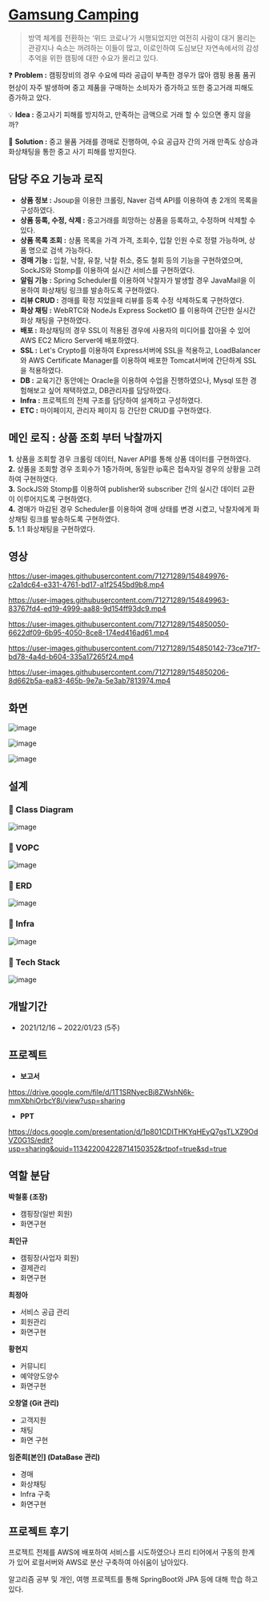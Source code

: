 # [Gamsung Camping](https://github.com/ohchangyeol/gamsung-project)
> 방역 체계를 전환하는 ‘위드 코로나’가 시행되었지만 여전히 사람이 대거 몰리는 관광지나 숙소는 꺼려하는 이들이 많고, 이로인하여 도심보단 자연속에서의 감성 추억을 위한 캠핑에 대한 수요가 몰리고 있다.


❓ **Problem :** 캠핑장비의 경우 수요에 따라 공급이 부족한 경우가 많아 캠핑 용품 품귀현상이 자주 발생하며 중고 제품을 구매하는 소비자가 증가하고 또한 중고거래 피해도 증가하고 았다.

💡 **Idea :** 중고사기 피해를 방지하고, 만족하는 금액으로 거래 할 수 있으면 좋지 않을까?

📝 **Solution :** 중고 물품 거래를 경매로 진행하여, 수요 공급자 간의 거래 만족도 상승과 화상채팅을 통한 중고 사기 피해를 방지한다.

## 담당 주요 기능과 로직

- **상품 정보 :** Jsoup을 이용한 크롤링, Naver 검색 API를 이용하여 총 2개의 목록을 구성하였다.
- **상품 등록, 수정, 삭제 :** 중고거래를 희망하는 상품을 등록하고, 수정하며 삭제할 수 있다.
- **상품 목록 조회 :** 상품 목록을 가격 가격, 조회수, 입찰 인원 수로 정렬 가능하며, 상품 명으로 검색 가능하다.
- **경매 기능 :** 입찰, 낙찰, 유찰, 낙찰 취소, 중도 철회 등의 기능을 구현하였으며, SockJS와 Stomp를 이용하여 실시간 서비스를 구현하였다.
- **알림 기능 :** Spring Scheduler를 이용하여 낙찰자가 발생할 경우 JavaMail을 이용하여 화상채팅 링크를 발송하도록 구현하였다.
- **리뷰 CRUD :** 경매를 확정 지었을때 리뷰를 등록 수정 삭제하도록 구현하였다.
- **화상 채팅 :** WebRTC와 NodeJs Express SocketIO 를 이용하여 간단한 실시간 화상 채팅을 구현하였다.
- **배포 :** 화상채팅의 경우 SSL이 적용된 경우에 사용자의 미디어를 잡아올 수 있어 AWS EC2 Micro Server에 배포하였다.
- **SSL :** Let's Crypto를 이용하여 Express서버에 SSL을 적용하고, LoadBalancer와 AWS Certificate Manager를 이용하여 배포한 Tomcat서버에 간단하게 SSL을 적용하였다.
- **DB :** 교육기간 동안에는 Oracle을 이용하여 수업을 진행하였으나, Mysql 또한 경험해보고 싶어 채택하였고, DB관리자를 담당하였다.
- **Infra :** 프로젝트의 전체 구조를 담당하여 설계하고 구성하였다.
- **ETC :** 마이페이지, 관리자 페이지 등 간단한 CRUD를 구현하였다.


## 메인 로직 : 상품 조회 부터 낙찰까지

**1.** 상품을 조회할 경우 크롤링 데이터, Naver API를 통해 상품 데이터를 구현하였다.  
**2.** 상품을 조회할 경우 조회수가 1증가하며, 동일한 ip혹은 접속자일 경우의 상황을 고려하여 구현하였다.  
**3.** SockJS와 Stomp를 이용하여 publisher와 subscriber 간의 실시간 데이터 교환이 이루어지도록 구현하였다.  
**4.** 경매가 마감된 경우 Scheduler를 이용하여 경매 상태를 변경 시켰고, 낙찰자에게 화상채팅 링크를 발송하도록 구현하였다.  
**5.** 1:1 화상채팅을 구현하였다.  

## 영상

https://user-images.githubusercontent.com/71271289/154849976-c2a1dc64-e331-4761-bd17-a1f2545bd9b8.mp4

https://user-images.githubusercontent.com/71271289/154849963-83767fd4-ed19-4999-aa88-9d154ff93dc9.mp4

https://user-images.githubusercontent.com/71271289/154850050-6622df09-6b95-4050-8ce8-174ed416ad61.mp4

https://user-images.githubusercontent.com/71271289/154850142-73ce71f7-bd78-4a4d-b604-335a17265f24.mp4

https://user-images.githubusercontent.com/71271289/154850206-8d662b5a-ea83-465b-9e7a-5e3ab7813974.mp4



## 화면

![image](https://user-images.githubusercontent.com/71271289/154848512-8c651eee-00b0-4dbf-8ae5-c585d0f32c7d.png)

![image](https://user-images.githubusercontent.com/71271289/154848671-1eacd201-147e-4436-a1a9-38448e2f993a.png)

![image](https://user-images.githubusercontent.com/71271289/154848822-78ea14d3-c078-4fe6-a13c-47d7ce20bb8f.png)


## 설계
### :information_desk_person: Class Diagram

![image](https://user-images.githubusercontent.com/71271289/154793736-91e10b5c-5368-4b62-b925-fdddfb15a4a5.png)

### :information_desk_person: VOPC

![image](https://user-images.githubusercontent.com/71271289/154793702-f700ebe9-963f-4a2d-b1b9-d83e32b2b028.png)

### :information_desk_person: ERD

![image](https://user-images.githubusercontent.com/71271289/154793746-34a55df8-3579-4e6c-aef1-7fe810f339b4.png)

### :information_desk_person: Infra

![image](https://user-images.githubusercontent.com/71271289/154793861-50a28165-c823-4e48-bbfe-91917def7001.png)

### :information_desk_person: Tech Stack

![image](https://user-images.githubusercontent.com/71271289/154793969-9ec51eec-7c57-4499-a9c9-a46842237e26.png)

## 개발기간

- 2021/12/16 ~ 2022/01/23 (5주)

## 프로젝트

- **보고서**

https://drive.google.com/file/d/1T1SRNyecBj8ZWshN6k-mmXbhiOrbcY8j/view?usp=sharing

- **PPT**

https://docs.google.com/presentation/d/1p801CDITHKYqHEyQ7gsTLXZ9OdVZ0G1S/edit?usp=sharing&ouid=113422004228714150352&rtpof=true&sd=true



## 역할 분담
**박철홍 (조장)**
  * 캠핑장(일반 회원)
  * 화면구현

**최인규**
  * 캠핑장(사업자 회원)
  * 결제관리
  * 화면구현

**최정아**
  * 서비스 공급 관리
  * 회원관리
  * 화면구현
  
**황현지**
  * 커뮤니티
  * 예약양도양수
  * 화면구현
 
**오창열 (Git 관리)**
  * 고객지원
  * 채팅
  * 화면 구현

**임준희[본인] (DataBase 관리)** 
  * 경매
  * 화상채팅
  * Infra 구축
  * 화면구현

## 프로젝트 후기
프로젝트 전체를 AWS에 배포하여 서비스를 시도하였으나 프리 티어에서 구동의 한계가 있어 
로컬서버와 AWS로 분산 구축하여 아쉬움이 남아있다.

알고리즘 공부 및 개인, 여행 프로젝트를 통해 SpringBoot와 JPA 등에 대해 학습 하고 있다.
